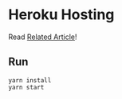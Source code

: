 # Heroku Hosting
Read [Related Article](https://juniorfrontend.ir/%D9%87%D8%A7%D8%B3%D8%AA-%D8%B1%D8%A7%DB%8C%DA%AF%D8%A7%D9%86-node-js-%D8%B1%D8%A7-%D8%A8%D8%A7-heroku-%D8%AA%D8%AC%D8%B1%D8%A8%D9%87-%DA%A9%D9%86%DB%8C%D8%AF/)!

## Run
```
yarn install
yarn start
```
